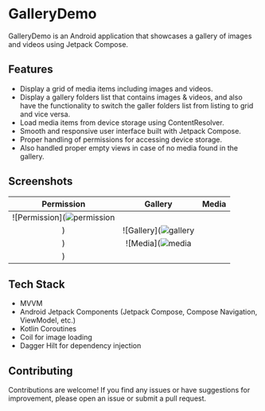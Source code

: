 # GalleryDemo

GalleryDemo is an Android application that showcases a gallery of images and videos using Jetpack Compose.

## Features

- Display a grid of media items including images and videos.
- Display a gallery folders list that contains images & videos, and also have the functionality to switch the galler folders list from listing to grid and vice versa.
- Load media items from device storage using ContentResolver.
- Smooth and responsive user interface built with Jetpack Compose.
- Proper handling of permissions for accessing device storage.
- Also handled proper empty views in case of no media found in the gallery.

## Screenshots

| Permission | Gallery | Media |
|:---:|:---:|:---:|
| ![Permission](![permission](https://github.com/asadmukhtar28/GalleryDemo/assets/22379988/1125c696-5520-452d-85dd-fb0b1f193a05)
) | ![Gallery](![gallery](https://github.com/asadmukhtar28/GalleryDemo/assets/22379988/69e88f19-c7f3-4fae-beaf-5b1cae08a20b)
) | ![Media](![media](https://github.com/asadmukhtar28/GalleryDemo/assets/22379988/1eafe1f1-ac8c-4e62-a4b9-a3771cd07b22)
) |

## Tech Stack

- MVVM
- Android Jetpack Components (Jetpack Compose, Compose Navigation, ViewModel, etc.)
- Kotlin Coroutines
- Coil for image loading
- Dagger Hilt for dependency injection

## Contributing

Contributions are welcome! If you find any issues or have suggestions for improvement, please open an issue or submit a pull request.
